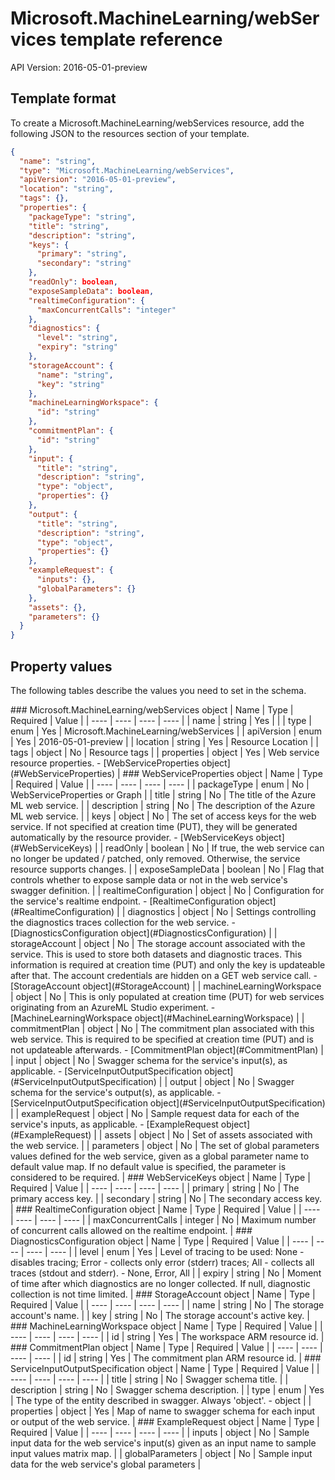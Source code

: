 # Microsoft.MachineLearning/webServices template reference
API Version: 2016-05-01-preview
## Template format

To create a Microsoft.MachineLearning/webServices resource, add the following JSON to the resources section of your template.

```json
{
  "name": "string",
  "type": "Microsoft.MachineLearning/webServices",
  "apiVersion": "2016-05-01-preview",
  "location": "string",
  "tags": {},
  "properties": {
    "packageType": "string",
    "title": "string",
    "description": "string",
    "keys": {
      "primary": "string",
      "secondary": "string"
    },
    "readOnly": boolean,
    "exposeSampleData": boolean,
    "realtimeConfiguration": {
      "maxConcurrentCalls": "integer"
    },
    "diagnostics": {
      "level": "string",
      "expiry": "string"
    },
    "storageAccount": {
      "name": "string",
      "key": "string"
    },
    "machineLearningWorkspace": {
      "id": "string"
    },
    "commitmentPlan": {
      "id": "string"
    },
    "input": {
      "title": "string",
      "description": "string",
      "type": "object",
      "properties": {}
    },
    "output": {
      "title": "string",
      "description": "string",
      "type": "object",
      "properties": {}
    },
    "exampleRequest": {
      "inputs": {},
      "globalParameters": {}
    },
    "assets": {},
    "parameters": {}
  }
}
```
## Property values

The following tables describe the values you need to set in the schema.

<a id="Microsoft.MachineLearning/webServices" />
### Microsoft.MachineLearning/webServices object
|  Name | Type | Required | Value |
|  ---- | ---- | ---- | ---- |
|  name | string | Yes |  |
|  type | enum | Yes | Microsoft.MachineLearning/webServices |
|  apiVersion | enum | Yes | 2016-05-01-preview |
|  location | string | Yes | Resource Location |
|  tags | object | No | Resource tags |
|  properties | object | Yes | Web service resource properties. - [WebServiceProperties object](#WebServiceProperties) |


<a id="WebServiceProperties" />
### WebServiceProperties object
|  Name | Type | Required | Value |
|  ---- | ---- | ---- | ---- |
|  packageType | enum | No | WebServiceProperties or Graph |
|  title | string | No | The title of the Azure ML web service. |
|  description | string | No | The description of the Azure ML web service. |
|  keys | object | No | The set of access keys for the web service. If not specified at creation time (PUT), they will be generated automatically by the resource provider. - [WebServiceKeys object](#WebServiceKeys) |
|  readOnly | boolean | No | If true, the web service can no longer be updated / patched, only removed. Otherwise, the service resource supports changes. |
|  exposeSampleData | boolean | No | Flag that controls whether to expose sample data or not in the web service's swagger definition. |
|  realtimeConfiguration | object | No | Configuration for the service's realtime endpoint. - [RealtimeConfiguration object](#RealtimeConfiguration) |
|  diagnostics | object | No | Settings controlling the diagnostics traces collection for the web service. - [DiagnosticsConfiguration object](#DiagnosticsConfiguration) |
|  storageAccount | object | No | The storage account associated with the service. This is used to store both datasets and diagnostic traces. This information is required at creation time (PUT) and only the key is updateable after that. The account credentials are hidden on a GET web service call. - [StorageAccount object](#StorageAccount) |
|  machineLearningWorkspace | object | No | This is only populated at creation time (PUT) for web services originating from an AzureML Studio experiment. - [MachineLearningWorkspace object](#MachineLearningWorkspace) |
|  commitmentPlan | object | No | The commitment plan associated with this web service. This is required to be specified at creation time (PUT) and is not updateable afterwards. - [CommitmentPlan object](#CommitmentPlan) |
|  input | object | No | Swagger schema for the service's input(s), as applicable. - [ServiceInputOutputSpecification object](#ServiceInputOutputSpecification) |
|  output | object | No | Swagger schema for the service's output(s), as applicable. - [ServiceInputOutputSpecification object](#ServiceInputOutputSpecification) |
|  exampleRequest | object | No | Sample request data for each of the service's inputs, as applicable. - [ExampleRequest object](#ExampleRequest) |
|  assets | object | No | Set of assets associated with the web service. |
|  parameters | object | No | The set of global parameters values defined for the web service, given as a global parameter name to default value map. If no default value is specified, the parameter is considered to be required. |


<a id="WebServiceKeys" />
### WebServiceKeys object
|  Name | Type | Required | Value |
|  ---- | ---- | ---- | ---- |
|  primary | string | No | The primary access key. |
|  secondary | string | No | The secondary access key. |


<a id="RealtimeConfiguration" />
### RealtimeConfiguration object
|  Name | Type | Required | Value |
|  ---- | ---- | ---- | ---- |
|  maxConcurrentCalls | integer | No | Maximum number of concurrent calls allowed on the realtime endpoint. |


<a id="DiagnosticsConfiguration" />
### DiagnosticsConfiguration object
|  Name | Type | Required | Value |
|  ---- | ---- | ---- | ---- |
|  level | enum | Yes | Level of tracing to be used: None - disables tracing; Error - collects only error (stderr) traces; All - collects all traces (stdout and stderr). - None, Error, All |
|  expiry | string | No | Moment of time after which diagnostics are no longer collected. If null, diagnostic collection is not time limited. |


<a id="StorageAccount" />
### StorageAccount object
|  Name | Type | Required | Value |
|  ---- | ---- | ---- | ---- |
|  name | string | No | The storage account's name. |
|  key | string | No | The storage account's active key. |


<a id="MachineLearningWorkspace" />
### MachineLearningWorkspace object
|  Name | Type | Required | Value |
|  ---- | ---- | ---- | ---- |
|  id | string | Yes | The workspace ARM resource id. |


<a id="CommitmentPlan" />
### CommitmentPlan object
|  Name | Type | Required | Value |
|  ---- | ---- | ---- | ---- |
|  id | string | Yes | The commitment plan ARM resource  id. |


<a id="ServiceInputOutputSpecification" />
### ServiceInputOutputSpecification object
|  Name | Type | Required | Value |
|  ---- | ---- | ---- | ---- |
|  title | string | No | Swagger schema title. |
|  description | string | No | Swagger schema description. |
|  type | enum | Yes | The type of the entity described in swagger. Always 'object'. - object |
|  properties | object | Yes | Map of name to swagger schema for each input or output of the web service. |


<a id="ExampleRequest" />
### ExampleRequest object
|  Name | Type | Required | Value |
|  ---- | ---- | ---- | ---- |
|  inputs | object | No | Sample input data for the web service's input(s) given as an input name to sample input values matrix map. |
|  globalParameters | object | No | Sample input data for the web service's global parameters |

